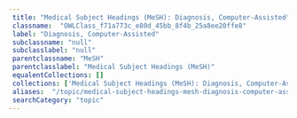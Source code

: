 ```yaml
--- 
 title: "Medical Subject Headings (MeSH): Diagnosis, Computer-Assisted" 
 classname:  "OWLClass_f71a773c_e80d_45bb_8f4b_25a8ee20ffe8" 
 label: "Diagnosis, Computer-Assisted" 
 subclassname: "null" 
 subclasslabel: "null" 
 parentclassname: "MeSH" 
 parentclasslabel: "Medical Subject Headings (MeSH)" 
 equalentCollections: [] 
 collections: ['Medical Subject Headings (MeSH): Diagnosis, Computer-Assisted']
 aliases:  "/topic/medical-subject-headings-mesh-diagnosis-computer-assisted"  
 searchCategory: "topic" 
---
```

